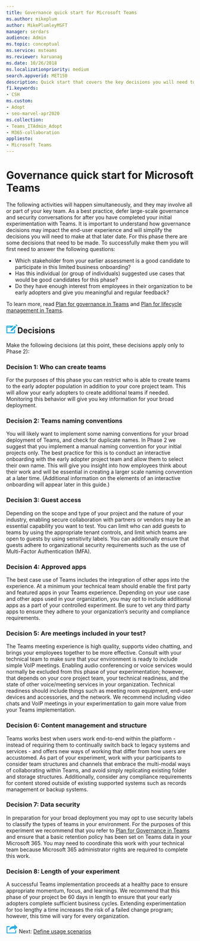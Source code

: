 ```yaml
---
title: Governance quick start for Microsoft Teams
ms.author: mikeplum
author: MikePlumleyMSFT
manager: serdars
audience: Admin
ms.topic: conceptual
ms.service: msteams
ms.reviewer: karuanag
ms.date: 10/26/2018
ms.localizationpriority: medium
search.appverid: MET150
description: Quick start that covers the key decisions you will need to make for phase 2 of your Microsoft Teams adoption plan.
f1.keywords:
- CSH
ms.custom: 
- Adopt
- seo-marvel-apr2020
ms.collection: 
- Teams_ITAdmin_Adopt
- M365-collaboration
appliesto: 
- Microsoft Teams
---
```


# Governance quick start for Microsoft Teams

The following activities will happen simultaneously, and they may involve all or part of your key team. As a best practice, defer large-scale governance and security conversations for after you have completed your initial experimentation with Teams. It is important to understand how governance decisions may impact the end-user experience and will simplify the decisions you will need to make at that later date. For this phase there are some decisions that need to be made. To successfully make them you will first need to answer the following questions:

- Which stakeholder from your earlier assessment is a good candidate to participate in this limited business onboarding?
- Has this individual (or group of individuals) suggested use cases that would be good candidates for this phase?  
- Do they have enough interest from employees in their organization to be early adopters and give you meaningful and regular feedback? 

To learn more, read [Plan for governance in Teams](plan-teams-governance.md) and [Plan for lifecycle management in Teams](plan-teams-lifecycle.md).

## ![An icon representing a decision point.](media/teams-adoption-decision-icon.png)Decisions

Make the following decisions (at this point, these decisions apply only to Phase 2):

### Decision 1: Who can create teams 

For the purposes of this phase you can restrict who is able to create teams to the early adopter population in addition to your core project team. This will allow your early adopters to create additional teams if needed. Monitoring this behavior will give you key information for your broad deployment.

### Decision 2: Teams naming conventions 

You will likely want to implement some naming conventions for your broad deployment of Teams, and check for duplicate names. In Phase 2 we suggest that you implement a manual naming convention for your initial projects only. The best practice for this is to conduct an interactive onboarding with the early adopter project team and allow them to select their own name. This will give you insight into how employees think about their work and will be essential in creating a larger scale naming convention at a later time. (Additional information on the elements of an interactive onboarding will appear later in this guide.)

### Decision 3: Guest access

Depending on the scope and type of your project and the nature of your industry, enabling secure collaboration with partners or vendors may be an essential capability you want to test. You can limit who can add guests to teams by using the appropriate tenant controls, and limit which teams are open to guests by using sensitivity labels. You can additionally ensure that guests adhere to organizational security requirements such as the use of Multi-Factor Authentication (MFA).

### Decision 4: Approved apps

The best case use of Teams includes the integration of other apps into the experience. At a minimum your technical team should enable the first party and featured apps in your Teams experience. Depending on your use case and other apps used in your organization, you may opt to include additional apps as a part of your controlled experiment. Be sure to vet any third party apps to ensure they adhere to your organization’s security and compliance requirements.

### Decision 5: Are meetings included in your test? 

The Teams meeting experience is high quality, supports video chatting, and brings your employees together to be more effective. Consult with your technical team to make sure that your environment is ready to include simple VoIP meetings. Enabling audio conferencing or voice services would normally be excluded from this phase of your experimentation; however, that depends on your core project team, your technical readiness, and the state of other voice/meeting services in your organization. Technical readiness should include things such as meeting room equipment, end-user devices and accessories, and the network. We recommend including video chats and VoIP meetings in your experimentation to gain more value from your Teams implementation. 

### Decision 6: Content management and structure
Teams works best when users work end-to-end within the platform - instead of requiring them to continually switch back to legacy systems and services - and offers new ways of working that differ from how users are accustomed. As part of your experiment, work with your participants to consider team structures and channels that embrace the multi-modal ways of collaborating within Teams, and avoid simply replicating existing folder and storage structures. Additionally, consider any compliance requirements for content stored outside of existing supported systems such as records management or backup systems.

### Decision 7:  Data security

In preparation for your broad deployment you may opt to use security labels to classify the types of teams in your environment. For the purposes of this experiment we recommend that you refer to [Plan for Governance in Teams](plan-teams-governance.md) and ensure that a basic retention policy has been set on Teams data in your Microsoft 365. You may need to coordinate this work with your technical team because Microsoft 365 administrator rights are required to complete this work.

### Decision 8: Length of your experiment

A successful Teams implementation proceeds at a healthy pace to ensure appropriate momentum, focus, and learnings. We recommend that this phase of your project be 60 days in length to ensure that your early adopters complete sufficient business cycles. Extending experimentation for too lengthy a time increases the risk of a failed change program; however, this time will vary for every organization.  

![An icon representing the next step.](media/teams-adoption-next-icon.png) Next: [Define usage scenarios](teams-adoption-define-usage-scenarios.md)

